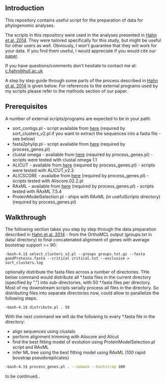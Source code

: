 Introduction
------------

This repository contains useful script for the preparation of data for phylogenomic analyses.

The scripts in this repository were used in the analyses presented in [Hahn et al. 2014](http://gbe.oxfordjournals.org/content/early/2014/04/13/gbe.evu078.short?rss=1 "Hahn et al. 2014 at GBE"). They were tailored specifically for this study, but might be useful for other users as well. Obviously, I won't guarantee that they will work for your data. If you find them useful, I would appreciate if you would cite our [paper](http://gbe.oxfordjournals.org/content/early/2014/04/13/gbe.evu078.short?rss=1 "Hahn et al. 2014 at GBE"). 

If you have questions/comments don't hesitate to contact me at: c.hahn@hull.ac.uk

A step by step guide through some parts of the process described in [Hahn et al. 2014](http://gbe.oxfordjournals.org/content/early/2014/04/13/gbe.evu078.short?rss=1 "Hahn et al. 2014 at GBE") is given below. For references to the external programs used by my scripts please refer to the methods section of our paper.


Prerequisites
-------------

A number of external scripts/programs are expected to be in your path:

- sort_contigs.pl - script available from [here](http://www.genome.ou.edu/informatics.html) (required by sort_clusters_v2.pl if you want to extract the sequences into a fasta file - see below)
- fasta2phylip.pl - script available from [here](https://github.com/chinchliff/physcripts/blob/master/fasta2phylip.pl) (required by process_genes.pl)
- clustal omega - available from [here](http://www.clustal.org/omega/) (required by process_genes.pl) - scripts were tested with clustal omega 1.1 
- ALICUT - available from [here](https://www.zfmk.de/en/research/research-centres-and-groups/utilities) (required by process_genes.pl) - scripts were tested with ALICUT_v2.3
- ALICSCORE - availalbe from [here](https://www.zfmk.de/en/research/research-centres-and-groups/aliscore) (required by process_genes.pl) - scripts tested with Aliscore.02.2.pl
- RAxML - available from [here](https://github.com/stamatak/standard-RAxML) (required by process_genes.pl) - scripts tested with RAxML 7.5.4 
- ProteinModelSelection.pl - ships with RAxML (in usefulScripts directory) (required by process_genes.pl)


Walkthrough
-----------

The following section takes you step by step through the data preparation described in [Hahn et al. 2014](http://gbe.oxfordjournals.org/content/early/2014/04/13/gbe.evu078.short?rss=1 "Hahn et al. 2014 at GBE") - from the OrthoMCL output (groups.txt in data/ directory) to final concatenated alignment of genes with average bootstrap support >= 90:


	-bash-4.1$ select_clusters_v2.pl --groups groups.txt.gz --fasta goodProteins.fasta --critical critical.txt --exclusive > sort_clusters.log

optionally distribute the fasta files across a number of directories. THe below command would distribute all *.fasta files in the current directory (specified by ".") into sub-directories, with 50 *.fasta files per directory. Most of my downstream scripts serially process all files in the directory. So distributing files into separate directories now, could allow to parallelize the following steps.  

	-bash-4.1$ distribute.pl . 50

With the next command we will do the following to every *.fasta file in the directory:
+ align sequences using clustalo
+ perform alignment trimming with Aliscore and Alicut
+ find the best fitting model of evolution using ProteinModelSelection.pl script and RAxML
+ infer ML tree using the best fitting model using RAxML (100 rapid boostrap pseudoreplicates)

```bash
-bash-4.1$ process_genes.pl . --nomask --bootstrap 100
```

to be continued..

